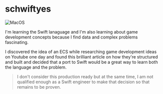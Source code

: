 # schwiftyes

![MacOS](https://github.com/davemackintosh/schwiftyes/actions/workflows/swift.yml/badge.svg)

I'm learning the Swift lanaguage and I'm also learning about game development concepts because I find data and complex problems fascinating.

I discovered the idea of an ECS while researching game development ideas on Youtube one day and found this brilliant article on how they're structured and built and decided that a port to Swift would be a great way to learn both the language and the problem.

> I don't consider this production ready but at the same time, I am not qualified enough as a Swift engineer to make that decision so that remains to be proven.
